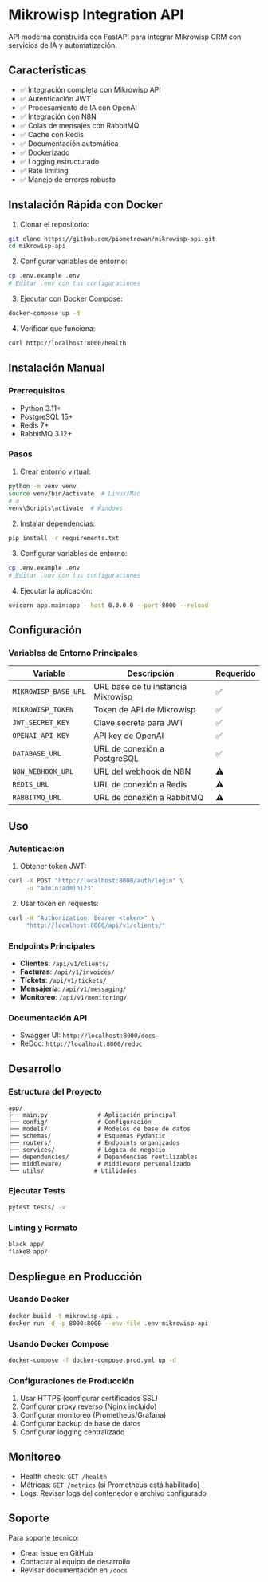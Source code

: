 # Mikrowisp Integration API

API moderna construida con FastAPI para integrar Mikrowisp CRM con servicios de IA y automatización.

## Características

- ✅ Integración completa con Mikrowisp API
- ✅ Autenticación JWT
- ✅ Procesamiento de IA con OpenAI
- ✅ Integración con N8N
- ✅ Colas de mensajes con RabbitMQ
- ✅ Cache con Redis
- ✅ Documentación automática
- ✅ Dockerizado
- ✅ Logging estructurado
- ✅ Rate limiting
- ✅ Manejo de errores robusto

## Instalación Rápida con Docker

1. Clonar el repositorio:
```bash
git clone https://github.com/piometrowan/mikrowisp-api.git
cd mikrowisp-api
```

2. Configurar variables de entorno:
```bash
cp .env.example .env
# Editar .env con tus configuraciones
```

3. Ejecutar con Docker Compose:
```bash
docker-compose up -d
```

4. Verificar que funciona:
```bash
curl http://localhost:8000/health
```

## Instalación Manual

### Prerrequisitos

- Python 3.11+
- PostgreSQL 15+
- Redis 7+
- RabbitMQ 3.12+

### Pasos

1. Crear entorno virtual:
```bash
python -m venv venv
source venv/bin/activate  # Linux/Mac
# o
venv\Scripts\activate  # Windows
```

2. Instalar dependencias:
```bash
pip install -r requirements.txt
```

3. Configurar variables de entorno:
```bash
cp .env.example .env
# Editar .env con tus configuraciones
```

4. Ejecutar la aplicación:
```bash
uvicorn app.main:app --host 0.0.0.0 --port 8000 --reload
```

## Configuración

### Variables de Entorno Principales

| Variable | Descripción | Requerido |
|----------|-------------|-----------|
| `MIKROWISP_BASE_URL` | URL base de tu instancia Mikrowisp | ✅ |
| `MIKROWISP_TOKEN` | Token de API de Mikrowisp | ✅ |
| `JWT_SECRET_KEY` | Clave secreta para JWT | ✅ |
| `OPENAI_API_KEY` | API key de OpenAI | ✅ |
| `DATABASE_URL` | URL de conexión a PostgreSQL | ✅ |
| `N8N_WEBHOOK_URL` | URL del webhook de N8N | ⚠️ |
| `REDIS_URL` | URL de conexión a Redis | ⚠️ |
| `RABBITMQ_URL` | URL de conexión a RabbitMQ | ⚠️ |

## Uso

### Autenticación

1. Obtener token JWT:
```bash
curl -X POST "http://localhost:8000/auth/login" \
     -u "admin:admin123"
```

2. Usar token en requests:
```bash
curl -H "Authorization: Bearer <token>" \
     "http://localhost:8000/api/v1/clients/"
```

### Endpoints Principales

- **Clientes**: `/api/v1/clients/`
- **Facturas**: `/api/v1/invoices/`
- **Tickets**: `/api/v1/tickets/`
- **Mensajería**: `/api/v1/messaging/`
- **Monitoreo**: `/api/v1/monitoring/`

### Documentación API

- Swagger UI: `http://localhost:8000/docs`
- ReDoc: `http://localhost:8000/redoc`

## Desarrollo

### Estructura del Proyecto

```
app/
├── main.py              # Aplicación principal
├── config/              # Configuración
├── models/              # Modelos de base de datos
├── schemas/             # Esquemas Pydantic
├── routers/             # Endpoints organizados
├── services/            # Lógica de negocio
├── dependencies/        # Dependencias reutilizables
├── middleware/          # Middleware personalizado
└── utils/              # Utilidades
```

### Ejecutar Tests

```bash
pytest tests/ -v
```

### Linting y Formato

```bash
black app/
flake8 app/
```

## Despliegue en Producción

### Usando Docker

```bash
docker build -t mikrowisp-api .
docker run -d -p 8000:8000 --env-file .env mikrowisp-api
```

### Usando Docker Compose

```bash
docker-compose -f docker-compose.prod.yml up -d
```

### Configuraciones de Producción

1. Usar HTTPS (configurar certificados SSL)
2. Configurar proxy reverso (Nginx incluido)
3. Configurar monitoreo (Prometheus/Grafana)
4. Configurar backup de base de datos
5. Configurar logging centralizado

## Monitoreo

- Health check: `GET /health`
- Métricas: `GET /metrics` (si Prometheus está habilitado)
- Logs: Revisar logs del contenedor o archivo configurado

## Soporte

Para soporte técnico:
- Crear issue en GitHub
- Contactar al equipo de desarrollo
- Revisar documentación en `/docs`
```